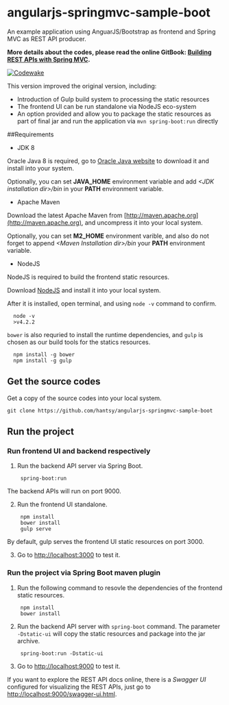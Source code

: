 angularjs-springmvc-sample-boot
===============================

An example application using AnguarJS/Bootstrap as frontend and Spring MVC as REST API producer.

**More details about the codes, please read the online GitBook: [Building REST APIs with Spring MVC](https://www.gitbook.com/book/hantsy/build-a-restful-app-with-spring-mvc-and-angularjs/details).**

[![Codewake](https://www.codewake.com/badges/ask_question_flat_square.svg)](https://www.codewake.com/p/angular-spring-restful-sample)

This version improved the original version, including:

* Introduction of Gulp build system to processing the static resources
* The frontend UI can be run standalone via NodeJS eco-system
* An option provided and allow you to package the static resources as part of final jar and run the application via `mvn spring-boot:run` directly

##Requirements

* JDK 8

 Oracle Java 8 is required, go to [Oracle Java website](http://java.oracle.com) to download it and install into your system. 
 
 Optionally, you can set **JAVA\_HOME** environment variable and add *&lt;JDK installation dir>/bin* in your **PATH** environment variable.

* Apache Maven

 Download the latest Apache Maven from [http://maven.apache.org](http://maven.apache.org), and uncompress it into your local system. 

 Optionally, you can set **M2\_HOME** environment varible, and also do not forget to append *&lt;Maven Installation dir>/bin* your **PATH** environment variable.  

* NodeJS

 NodeJS is required to build the frontend static resources.
 
 Download [NodeJS](http://nodejs.org) and install it into your local system. 
 
 After it is installed, open terminal, and using `node -v` command to confirm.
 
      node -v 
      >v4.2.2
 
  `bower` is also requried to install the runtime dependencies, and `gulp` is chosen as our build tools for the statics resources.
 
      npm install -g bower
      npm install -g gulp
 
## Get the source codes

Get a copy of the source codes into your local system.

    git clone https://github.com/hantsy/angularjs-springmvc-sample-boot


## Run the project

### Run frontend UI and backend respectively

1. Run the backend API server via Spring Boot.

        spring-boot:run

  The backend APIs will run on port 9000.

2. Run the frontend UI standalone.
   
        npm install
        bower install
        gulp serve

  By default, gulp serves the frontend UI static resources on port 3000.

3. Go to [http://localhost:3000](http://localhost:3000) to test it.

### Run the project via Spring Boot maven plugin
     
1. Run the following command to resovle the dependencies of the frontend static resources.
   
        npm install
        bower install

2. Run the backend API server with `spring-boot` command. The parameter `-Dstatic-ui` will copy the static resources and package into the jar archive.

        spring-boot:run -Dstatic-ui

3. Go to [http://localhost:9000](http://localhost:9000) to test it. 

If you want to explore the REST API docs online, there is a *Swagger UI* configured for visualizing the REST APIs, just go to [http://localhost:9000/swagger-ui.html](http://localhost:9000/swagger-ui.html).
 
